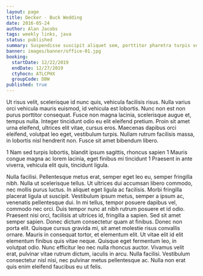 ```yaml
---
layout: page
title: Decker - Buck Wedding
date: 2016-05-24
author: Alan Jacobs
tags: weekly links, java
status: published
summary: Suspendisse suscipit aliquet sem, porttitor pharetra turpis vulputate.
banner: images/banner/office-01.jpg
booking:
  startDate: 12/22/2019
  endDate: 12/27/2019
  ctyhocn: ATLCPHX
  groupCode: DBW
published: true
---
```

Ut risus velit, scelerisque id nunc quis, vehicula facilisis risus. Nulla varius orci vehicula mauris euismod, id vehicula est lobortis. Nunc non est non purus porttitor consequat. Fusce non magna lacinia, scelerisque augue et, tempus nulla. Integer tincidunt odio eu elit eleifend pretium. Proin sit amet urna eleifend, ultrices elit vitae, cursus eros. Maecenas dapibus orci eleifend, volutpat leo eget, vestibulum turpis. Nullam rutrum facilisis massa, in lobortis nisl hendrerit non. Fusce sit amet bibendum libero.

1 Nam sed turpis lobortis, blandit ipsum sagittis, rhoncus sapien
1 Mauris congue magna ac lorem lacinia, eget finibus mi tincidunt
1 Praesent in ante viverra, vehicula elit quis, tincidunt ligula.

Nulla facilisi. Pellentesque metus erat, semper eget leo eu, semper fringilla nibh. Nulla ut scelerisque tellus. Ut ultrices dui accumsan libero commodo, nec mollis purus luctus. In aliquet eget ligula ac facilisis. Morbi fringilla placerat ligula ut suscipit. Vestibulum ipsum metus, semper a ipsum ac, venenatis pellentesque dui.
In mi tellus, tempor posuere dapibus vel, commodo nec orci. Duis tempor nunc at nibh rutrum posuere et id odio. Praesent nisi orci, facilisis at ultrices id, fringilla a sapien. Sed sit amet semper sapien. Donec dictum consectetur quam at finibus. Donec non porta elit. Quisque cursus gravida mi, sit amet molestie risus convallis ornare. Mauris in consequat tortor, et elementum elit. Ut vitae elit id elit elementum finibus quis vitae neque. Quisque eget fermentum leo, in volutpat odio. Nunc efficitur leo nec nulla rhoncus auctor. Vivamus velit erat, pulvinar vitae rutrum dictum, iaculis in arcu. Nulla facilisi. Vestibulum consectetur nisl nisi, nec pulvinar metus pellentesque ac. Nulla non erat quis enim eleifend faucibus eu ut felis.
